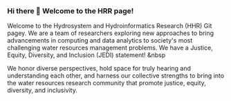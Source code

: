 ### Hi there 👋 Welcome to the HRR page!
Welcome to the Hydrosystem and Hydroinformatics Research (HHR) Git pagey. We are a team of researchers exploring new approaches to bring advancements in computing and data analytics to society's most challenging water resources management problems. We have a Justice, Equity, Diversity, and Inclusion (JEDI) statement! &nbsp 

We honor diverse perspectives, hold space for truly hearing and understanding each other, and harness our collective strengths to bring into the water resources research community that promote justice, equity, diversity, and inclusivity.
<!--
**HHRClemson/HHRClemson** is a ✨ _special_ ✨ repository because its `README.md` (this file) appears on your GitHub profile.

Here are some ideas to get you started:

- 🔭 I’m currently working on ...
- 🌱 I’m currently learning ...
- 👯 I’m looking to collaborate on ...
- 🤔 I’m looking for help with ...
- 💬 Ask me about ...
- 📫 How to reach me: ...
- 😄 Pronouns: ...
- ⚡ Fun fact: ...
-->
